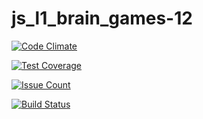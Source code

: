 # js_l1_brain_games-12

[![Code Climate](https://codeclimate.com/github/lazycoder9/project-lvl2-s13/badges/gpa.svg)](https://codeclimate.com/github/lazycoder9/project-lvl2-s13)

[![Test Coverage](https://codeclimate.com/github/lazycoder9/project-lvl2-s13/badges/coverage.svg)](https://codeclimate.com/github/lazycoder9/project-lvl2-s13/coverage)

[![Issue Count](https://codeclimate.com/github/lazycoder9/project-lvl2-s13/badges/issue_count.svg)](https://codeclimate.com/github/lazycoder9/project-lvl2-s13)

[![Build Status](https://travis-ci.org/lazycoder9/project-lvl2-s13.svg?branch=master)](https://travis-ci.org/lazycoder9/project-lvl2-s13)
